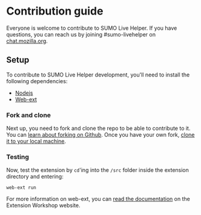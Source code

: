 # Contribution guide

Everyone is welcome to contribute to SUMO Live Helper. If you have questions, you
can reach us by joining #sumo-livehelper on 
[chat.mozilla.org](https://chat.mozilla.org).

## Setup

To contribute to SUMO Live Helper development, you'll need to install the
following dependencies:

* [Nodejs](https://nodejs.org/)
* [Web-ext](https://github.com/mozilla/web-ext)

### Fork and clone

Next up, you need to fork and clone the repo to be able to contribute to it. 
You can [learn about forking on Github][fork]. Once you have your own fork, 
[clone it to your local machine][clone].

[fork]: https://help.github.com/articles/fork-a-repo
[clone]: https://help.github.com/articles/cloning-a-repository/

### Testing

Now, test the extension by `cd`'ing into the `/src` folder inside the extension 
directory and entering:

`web-ext run`

For more information on web-ext, you can [read the documentation][web-ext] on the 
Extension Workshop website.

[web-ext]: https://extensionworkshop.com/documentation/develop/getting-started-with-web-ext/#using-web-ext-section

